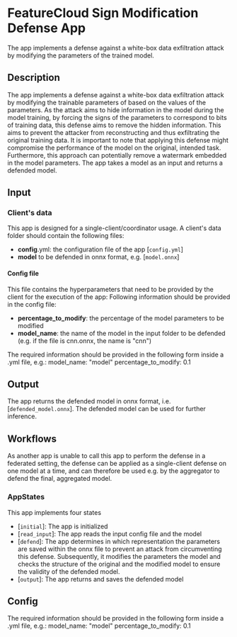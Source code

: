 # FeatureCloud Sign Modification Defense App

The app implements a defense against a white-box data exfiltration attack by modifying the parameters of the trained model.

## Description

The app implements a defense against a white-box data exfiltration attack by modifying the trainable parameters of based on the values of the parameters.
As the attack aims to hide information in the model during the model training, by forcing the signs of the parameters to correspond to bits of training data, this defense aims to remove the hidden information.
This aims to prevent the attacker from reconstructing and thus exfiltrating the original training data.
It is important to note that applying this defense might compromise the performance of the model on the original, intended task.
Furthermore, this approach can potentially remove a watermark embedded in the model parameters.
The app takes a model as an input and returns a defended model.

## Input

### Client's data

This app is designed for a single-client/coordinator usage. A client's data folder should contain the following files:

- **config**.yml: the configuration file of the app [`config.yml`]
- **model** to be defended in onnx format, e.g. [`model.onnx`]

#### Config file

This file contains the hyperparameters that need to be provided by the client for the execution of the app:
Following information should be provided in the config file:

- **percentage_to_modify**: the percentage of the model parameters to be modified
- **model_name**: the name of the model in the input folder to be defended (e.g. if the file is cnn.onnx, the name is "cnn")

The required information should be provided in the following form inside a .yml file, e.g.:
model_name: "model"
percentage_to_modify: 0.1

## Output

The app returns the defended model in onnx format, i.e. [`defended_model.onnx`].
The defended model can be used for further inference.

## Workflows

As another app is unable to call this app to perform the defense in a federated setting, the defense can be applied as a single-client defense on one model at a time, and can therefore be used e.g. by the aggregator to defend the final, aggregated model.

### AppStates

This app implements four states

- [`initial`]: The app is initialized
- [`read_input`]: The app reads the input config file and the model
- [`defend`]: The app determines in which representation the parameters are saved within the onnx file to prevent an attack from circumventing this defense. Subsequently, it modifies the parameters the model and checks the structure of the original and the modified model to ensure the validity of the defended model.
- [`output`]: The app returns and saves the defended model

## Config

The required information should be provided in the following form inside a .yml file, e.g.:
model_name: "model"
percentage_to_modify: 0.1
